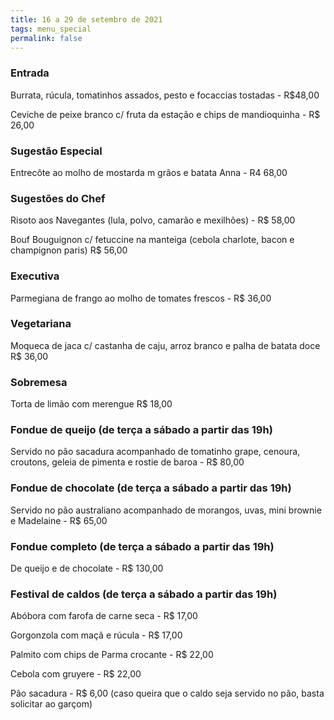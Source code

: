 ```yaml
---
title: 16 a 29 de setembro de 2021
tags: menu_special
permalink: false
---
```

### Entrada

Burrata, rúcula, tomatinhos assados, pesto e focaccias tostadas - R$48,00

Ceviche de peixe branco c/ fruta da estação e chips de mandioquinha - R$ 26,00

### Sugestão Especial

Entrecôte ao molho de mostarda m grãos e batata Anna - R4 68,00

### Sugestões do Chef

Risoto aos Navegantes (lula, polvo, camarão e mexilhões) - R$ 58,00

Bouf Bouguignon c/ fetuccine na manteiga (cebola charlote, bacon e champignon paris) R$ 56,00

### Executiva

Parmegiana de frango ao molho de tomates frescos - R$ 36,00

### Vegetariana

Moqueca de jaca c/ castanha de caju, arroz branco e palha de batata doce R$ 36,00

### Sobremesa

Torta de limão com merengue R$ 18,00

### Fondue de queijo **(de terça a sábado a partir das 19h)**

Servido no pão sacadura acompanhado de tomatinho grape, cenoura, croutons, geleia de pimenta e rostie de baroa - R$ 80,00

### Fondue de chocolate **(de terça a sábado a partir das 19h)**

Servido no pão australiano acompanhado de morangos, uvas, mini brownie e Madelaine - R$ 65,00

### Fondue completo **(de terça a sábado a partir das 19h)**

De queijo e de chocolate - R$ 130,00

### Festival de caldos **(de terça a sábado a partir das 19h)**

Abóbora com farofa de carne seca - R$ 17,00

Gorgonzola com maçã e rúcula - R$ 17,00

Palmito com chips de Parma crocante - R$ 22,00

Cebola com gruyere - R$ 22,00

Pão sacadura - R$ 6,00 (caso queira que o caldo seja servido no pão, basta solicitar ao garçom)